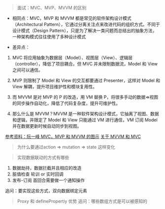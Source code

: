 > 面试：MVC、MVP、MVVM 的区别

- 相同点：MVC，MVP 和 MVVM 都是常见的软件架构设计模式（Architectural Pattern），它通过分离关注点来改进代码的组织方式。不同于设计模式（Design Pattern），只是为了解决一类问题而总结出的抽象方法，一种架构模式往往使用了多种设计模式

- 差异点：

1. MVC 将应用抽象为数据层（Model）、视图层（View）、逻辑层（controller），降低了项目耦合。但 MVC 并未限制数据流，Model 和 View 之间可以通信。

2. MVP 则限制了 Model 和 View 的交互都要通过 Presenter，这样对 Model 和 View 解耦，提升项目维护性和模块复用性。

3. 而 MVVM 是对 MVP 的 P 的改造，用 VM 替换 P，将很多手动的数据=>视图的同步操作自动化，降低了代码复杂度，提升可维护性。

4. 那么什么是 MVVM？MVVM 是一种软件架构设计模式，它抽离了视图、数据和逻辑，并限定了 Model 和 View 只能通过 VM 进行通信，VM 订阅 Model 并在数据更新时候自动同步到视图。

[参考资料：阮一峰 MVC，MVP 和 MVVM 的图示](https://www.ruanyifeng.com/blog/2015/02/mvcmvp_mvvm.html)
[关于 MVVM 和 MVC](https://xie.infoq.cn/article/7dbd9bf5cbb7ec18f84c2fd45)


> 为什么要通过action => mutation => state 这样变化



> 实现数据联动的方式有哪些
1. 数据劫持，数据拦截并且相应的改造
2. 脏值检查 轮训 or 实时回调
3. 发布-订阅 首回合需要做一个通知操作

追问：要实现这些方式，双向数据绑定元素


> Proxy 和 definePropertiy 优势
追问：哪些数组方式是可以被感知的